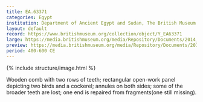 ```yaml
---
title: EA.63371
categories: Egypt
institution: Department of Ancient Egypt and Sudan, The British Museum
layout: default
record: https://www.britishmuseum.org/collection/object/Y_EA63371
large: https://media.britishmuseum.org/media/Repository/Documents/2014_11/4_19/cfe8a083_9736_47b3_aecb_a3d9013e7529/mid_01189019_001.jpg
preview: https://media.britishmuseum.org/media/Repository/Documents/2014_11/4_19/cfe8a083_9736_47b3_aecb_a3d9013e7529/small_01189019_001.jpg
period: 400-600 CE
---
```

{% include structure/image.html %}

Wooden comb with two rows of teeth; rectangular open-work panel depicting two birds and a cockerel; annules on both sides; some of the broader teeth are lost; one end is repaired from fragments(one still missing).
